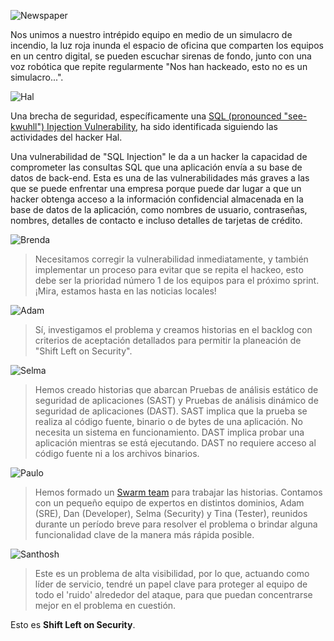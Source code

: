 ![Newspaper](../../assets/online-devops-dojo/shift-security-left/newspaper.jpg)

Nos unimos a nuestro intrépido equipo en medio de un simulacro de incendio, la luz roja inunda el espacio de oficina que comparten los equipos en un centro digital, se pueden escuchar sirenas de fondo, junto con una voz robótica que repite regularmente "Nos han hackeado, esto no es un simulacro...".

![Hal](../../assets/online-devops-dojo/shift-security-left/hal.png)

Una brecha de seguridad, específicamente una [SQL (pronounced "see-kwuhll") Injection Vulnerability](https://en.wikipedia.org/wiki/SQL_injection), ha sido identificada siguiendo las actividades del hacker Hal.

Una vulnerabilidad de "SQL Injection" le da a un hacker la capacidad de comprometer las consultas SQL que una aplicación envía a su base de datos de back-end. Esta es una de las vulnerabilidades más graves a las que se puede enfrentar una empresa porque puede dar lugar a que un hacker obtenga acceso a la información confidencial almacenada en la base de datos de la aplicación, como nombres de usuario, contraseñas, nombres, detalles de contacto e incluso detalles de tarjetas de crédito.

![Brenda](../../assets/online-devops-dojo/shift-security-left/brenda.png)

> Necesitamos corregir la vulnerabilidad inmediatamente, y también implementar un proceso para evitar que se repita el hackeo, esto debe ser la prioridad número 1 de los equipos para el próximo sprint. ¡Mira, estamos hasta en las noticias locales!

![Adam](../../assets/online-devops-dojo/shift-security-left/adam.png)

> Sí, investigamos el problema y creamos historias en el backlog con criterios de aceptación detallados para permitir la planeación de "Shift Left on Security".

![Selma](../../assets/online-devops-dojo/shift-security-left/selma.png)

> Hemos creado historias que abarcan Pruebas de análisis estático de seguridad de aplicaciones (SAST) y Pruebas de análisis dinámico de seguridad de aplicaciones (DAST). SAST implica que la prueba se realiza al código fuente, binario o de bytes de una aplicación. No necesita un sistema en funcionamiento. DAST implica probar una aplicación mientras se está ejecutando. DAST no requiere acceso al código fuente ni a los archivos binarios.

![Paulo](../../assets/online-devops-dojo/shift-security-left/paulo.png)

> Hemos formado un [Swarm team](https://www.infoq.com/news/2013/02/swarming-agile-teams-deliver) para trabajar las historias. Contamos con un pequeño equipo de expertos en distintos dominios, Adam (SRE), Dan (Developer), Selma (Security) y Tina (Tester), reunidos durante un período breve para resolver el problema o brindar alguna funcionalidad clave de la manera más rápida posible.

![Santhosh](../../assets/online-devops-dojo/shift-security-left/santhosh.png)

> Este es un problema de alta visibilidad, por lo que, actuando como líder de servicio, tendré un papel clave para proteger al equipo de todo el 'ruido' alrededor del ataque, para que puedan concentrarse mejor en el problema en cuestión.

Esto es **Shift Left on Security**.
